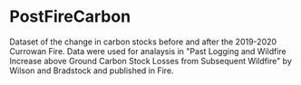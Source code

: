 # PostFireCarbon
Dataset of the change in carbon stocks before and after the 2019-2020 Currowan Fire. Data were used for analaysis in "Past Logging and Wildfire Increase above Ground Carbon Stock Losses from Subsequent Wildfire" by Wilson and Bradstock and published in Fire.
